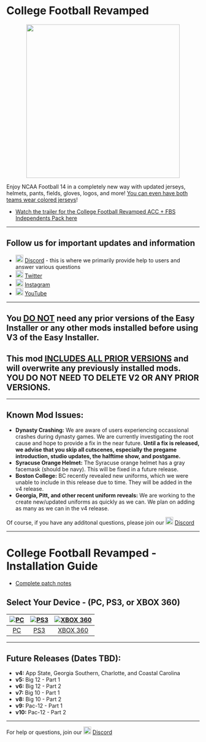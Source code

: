 # College Football Revamped

<p align="center">
  <img width="400" src="https://github.com/cfbrevamped/CFBR-Easy-Installer/blob/master/assets/images/CFBR.png">
</p>

Enjoy NCAA Football 14 in a completely new way with updated jerseys, helmets, pants, fields, gloves, logos, and more! [You can even have both teams wear colored jerseys](https://raw.githubusercontent.com/cfbrevamped/CFBR-Easy-Installer/master/assets/images/Clemson-UNC.png)!

- [Watch the trailer for the College Football Revamped ACC + FBS Independents Pack here](https://twitter.com/CFBRevamped/status/1307094068879597568)

---------
## Follow us for important updates and information
- <img width="20" src="https://logo-logos.com/wp-content/uploads/2018/03/Discord_icon.png"> [Discord](https://discord.com/invite/cfbr) - this is where we primarily provide help to users and answer various questions
- <img width="20" src="https://1000logos.net/wp-content/uploads/2017/06/Twitter-Logo.png"> [Twitter](https://twitter.com/CFBRevamped)
- <img width="20" src="https://icon-library.com/images/62-instagram-512.png"> [Instagram](https://www.instagram.com/cfbrevamped/)
- <img width="20" src="https://img.favpng.com/0/5/6/youtube-logo-png-favpng-9aSw7LevnfxZKMvi1vS7BATkQ.jpg"> [YouTube](https://www.youtube.com/channel/UCCY9bWCdGvitI2YyO5o4sQg?)
---------

## You <ins>DO NOT</ins> need any prior versions of the Easy Installer or any other mods installed before using V3 of the Easy Installer.
## This mod <ins>INCLUDES ALL PRIOR VERSIONS</ins> and will overwrite any previously installed mods. YOU DO NOT NEED TO DELETE V2 OR ANY PRIOR VERSIONS.

---------

## Known Mod Issues:
- **Dynasty Crashing:** We are aware of users experiencing occassional crashes during dynasty games. We are currently investigating the root cause and hope to provide a fix in the near future. **Until a fix is released, we advise that you skip all cutscenes, especially the pregame introduction, studio updates, the halftime show, and postgame.**
- **Syracuse Orange Helmet:** The Syracuse orange helmet has a gray facemask (should be navy). This will be fixed in a future release.
- **Boston College:** BC recently revealed new uniforms, which we were unable to include in this release due to time. They will be added in the v4 release.
- **Georgia, Pitt, and other recent uniform reveals:** We are working to the create new/updated uniforms as quickly as we can. We plan on adding as many as we can in the v4 release.

Of course, if you have any additonal questions, please join our <img width="20" src="https://logo-logos.com/wp-content/uploads/2018/03/Discord_icon.png"> [Discord](https://discord.com/invite/cfbr)

---------

# College Football Revamped - Installation Guide

- [Complete patch notes](https://github.com/cfbrevamped/CFBR-Easy-Installer/blob/master/assets/release-notes/V3.md)

## Select Your Device - (PC, PS3, or XBOX 360)
| [![PC](https://i.dlpng.com/static/png/6744788_preview.png)](https://github.com/cfbrevamped/CFBR-Easy-Installer/blob/master/PC/index.md)  | [![PS3](https://logonoid.com/images/playstation-3-logo.png)](https://github.com/cfbrevamped/CFBR-Easy-Installer/blob/master/PS3/index.md) | [![XBOX 360](https://raw.githubusercontent.com/cfbrevamped/CFBR-Easy-Installer/master/assets/images/xbox.jpg)](https://github.com/cfbrevamped/CFBR-Easy-Installer/blob/master/XBOX/index.md) |
|:---:|:---:|:---:|
| [PC](https://github.com/cfbrevamped/CFBR-Easy-Installer/blob/master/PC/index.md) | [PS3](https://github.com/cfbrevamped/CFBR-Easy-Installer/blob/master/PS3/index.md) | [XBOX 360](https://github.com/cfbrevamped/CFBR-Easy-Installer/blob/master/XBOX/index.md) |

---------
## Future Releases (Dates TBD):
- **v4:** App State, Georgia Southern, Charlotte, and Coastal Carolina
- **v5:** Big 12 - Part 1
- **v6:** Big 12 - Part 2
- **v7:** Big 10 - Part 1
- **v8:** Big 10 - Part 2
- **v9:** Pac-12 - Part 1
- **v10:** Pac-12 - Part 2

---------
For help or questions, join our <img width="20" src="https://logo-logos.com/wp-content/uploads/2018/03/Discord_icon.png"> [Discord](https://discord.com/invite/cfbr)
